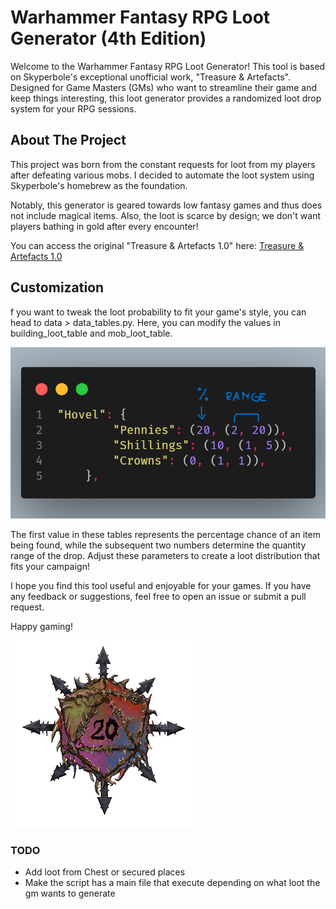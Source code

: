 # Warhammer Fantasy RPG Loot Generator (4th Edition)

Welcome to the Warhammer Fantasy RPG Loot Generator! This tool is based on Skyperbole's exceptional unofficial work, "Treasure & Artefacts". Designed for Game Masters (GMs) who want to streamline their game and keep things interesting, this loot generator provides a randomized loot drop system for your RPG sessions.

## About The Project

This project was born from the constant requests for loot from my players after defeating various mobs. I decided to automate the loot system using Skyperbole's homebrew as the foundation.

Notably, this generator is geared towards low fantasy games and thus does not include magical items. Also, the loot is scarce by design; we don't want players bathing in gold after every encounter!

You can access the original "Treasure & Artefacts 1.0" here:
[Treasure & Artefacts 1.0](https://cdn.discordapp.com/attachments/449846068356710412/624839822472642580/WFRP4_-_Unofficial_Treasure__Artefacts_1.0.pdf)

## Customization

f you want to tweak the loot probability to fit your game's style, you can head to data > data_tables.py. Here, you can modify the values in building_loot_table and mob_loot_table.

![Loot modification](image.png)

The first value in these tables represents the percentage chance of an item being found, while the subsequent two numbers determine the quantity range of the drop. Adjust these parameters to create a loot distribution that fits your campaign!

I hope you find this tool useful and enjoyable for your games. If you have any feedback or suggestions, feel free to open an issue or submit a pull request.

Happy gaming!

![warhammering 20](warhammering_logo.png)

### TODO

-   Add loot from Chest or secured places
-   Make the script has a main file that execute depending on what loot the gm wants to generate
